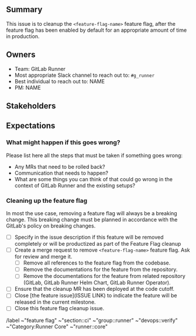 <!-- Title suggestion: [Feature flag] Cleanup <feature-flag-name> -->

## Summary

This issue is to cleanup the `<feature-flag-name>` feature flag, after the feature flag has been enabled by default for an appropriate amount of time in production.

<!-- Short description of what the feature is about and link to relevant other issues. Ensure to note if the feature will be removed completely or will be productized-->

## Owners

- Team: GitLab Runner
- Most appropriate Slack channel to reach out to: `#g_runner`
- Best individual to reach out to: NAME
- PM: NAME

## Stakeholders

<!--
Are there any other stages or teams involved that need to be kept in the loop?

- Name of a PM
- The Support Team
- The Delivery Team
-->

## Expectations

### What might happen if this goes wrong?

Please list here all the steps that must be taken if something goes wrong:

- Any MRs that need to be rolled back?
- Communication that needs to happen?
- What are some things you can think of that could go wrong in the context of GitLab Runner and the existing setups?

### Cleaning up the feature flag

In most the use case, removing a feature flag will always be a breaking change. This breaking change must be planned in accordance with the GitLab's policy on breaking changes.

<!-- The checklist here is to help stakeholders keep track of the feature flag status -->
- [ ] Specify in the issue description if this feature will be removed completely or will be productized as part of the Feature Flag cleanup
- [ ] Create a merge request to remove `<feature-flag-name>` feature flag. Ask for review and merge it.
  - [ ] Remove all references to the feature flag from the codebase.
  - [ ] Remove the documentations for the feature from the repository.
  - [ ] Remove the documentations for the feature from related repository (GitLab, GitLab Runner Helm Chart, GitLab Runner Operator).
- [ ] Ensure that the cleanup MR has been deployed at the code cutoff.
- [ ] Close [the feature issue](ISSUE LINK) to indicate the feature will be released in the current milestone.
- [ ] Close this feature flag cleanup issue.

/label ~"feature flag" ~"section::ci" ~"group::runner" ~"devops::verify" ~"Category:Runner Core" ~"runner::core"
<!-- Uncomment the appropriate type label
/label ~"type::feature" ~"feature::addition"
/label ~"type::maintenance"
/label ~"type::bug"
-->
